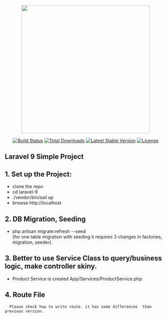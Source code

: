 <p align="center"><a href="https://laravel.com" target="_blank"><img src="https://raw.githubusercontent.com/laravel/art/master/logo-lockup/5%20SVG/2%20CMYK/1%20Full%20Color/laravel-logolockup-cmyk-red.svg" width="400"></a></p>

<p align="center">
<a href="https://travis-ci.org/laravel/framework"><img src="https://travis-ci.org/laravel/framework.svg" alt="Build Status"></a>
<a href="https://packagist.org/packages/laravel/framework"><img src="https://img.shields.io/packagist/dt/laravel/framework" alt="Total Downloads"></a>
<a href="https://packagist.org/packages/laravel/framework"><img src="https://img.shields.io/packagist/v/laravel/framework" alt="Latest Stable Version"></a>
<a href="https://packagist.org/packages/laravel/framework"><img src="https://img.shields.io/packagist/l/laravel/framework" alt="License"></a>
</p>

## Laravel 9 Simple Project
   
## 1. Set up the Project:
- clone the repo
- cd laravel-9
- ./vendor/bin/sail up
- browse http://localhost

## 2. DB Migration, Seeding 
- php artisan migrate:refresh --seed
<br>(for one table migration with seeding it requires 3 changes in factories, migration, seeder).

## 3. Better to use Service Class to query/business logic, make controller skiny.
- Product Service is created App/Services/ProductService.php

## 4. Route File
      Please check how to write route. it has some differences  than previous version.  



